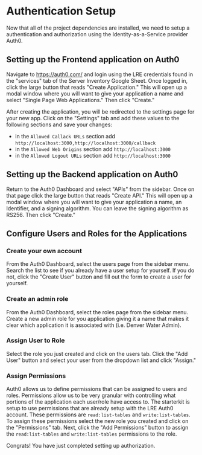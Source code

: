 # Authentication Setup

Now that all of the project dependencies are installed, we need to setup a authentication and authorization using the Identity-as-a-Service provider Auth0.

## Setting up the Frontend application on Auth0

Navigate to https://auth0.com/ and login using the LRE credentials found in the "services" tab of the Server Inventory Google Sheet. Once logged in, click the large button that reads "Create Application." This will open up a modal window where you will want to give your application a name and select "Single Page Web Applications." Then click "Create."

After creating the application, you will be redirected to the settings page for your new app. Click on the "Settings" tab and add these values to the following sections and save your changes:

* in the `Allowed Callack URLs` section add `http://localhost:3000,http://localhost:3000/callback`
* in the `Allowed Web Origins` section add `http://localhost:3000`
* in the `Allowed Logout URLs` section add `http://localhost:3000`

## Setting up the Backend application on Auth0

Return to the Auth0 Dashboard and select "APIs" from the sidebar. Once on that page click the large button that reads "Create API." This will open up a modal window where you will want to give your application a name, an Identifier, and a signing algorithm. You can leave the signing algorithm as RS256. Then click "Create."

## Configure Users and Roles for the Applications

### Create your own account

From the Auth0 Dashboard, select the users page from the sidebar menu. Search the list to see if you already have a user setup for yourself. If you do not, click the "Create User" button and fill out the form to create a user for yourself.

### Create an admin role

From the Auth0 Dashboard, select the roles page from the sidebar menu. Create a new admin role for you application giving it a name that makes it clear which application it is associated with (i.e. Denver Water Admin).

### Assign User to Role

Select the role you just created and click on the users tab. Click the "Add User" button and select your user from the dropdown list and click "Assign."

### Assign Permissions

Auth0 allows us to define permissions that can be assigned to users and roles. Permissions allow us to be very granular with controlling what portions of the application each user/role have access to. The starterkit is setup to use permissions that are already setup with the LRE Auth0 account. These permissions are `read:list-tables` and `write:list-tables`. To assign these permissions select the new role you created and click on the "Permissions" tab. Next, click the "Add Permissions" button to assign the `read:list-tables` and `write:list-tables` permissions to the role.

Congrats! You have just completed setting up authorization.